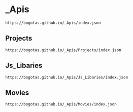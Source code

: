 # _Apis
```
https://bogotas.github.io/_Apis/index.json
```


## Projects
```
https://bogotas.github.io/_Apis/Projects/index.json
```

## Js_Libaries
```
https://bogotas.github.io/_Apis/Js_Libaries/index.json
```

## Movies
```
https://bogotas.github.io/_Apis/Movies/index.json
```
